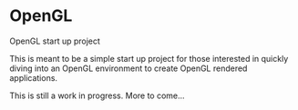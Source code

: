 # OpenGL 
OpenGL start up project

This is meant to be a simple start up project for those interested in quickly diving into an OpenGL
environment to create OpenGL rendered applications.

This is still a work in progress. More to come...
